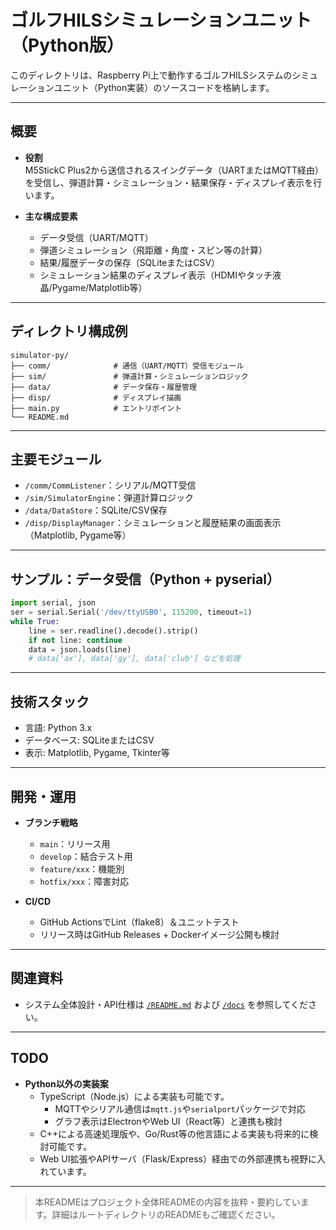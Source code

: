# ゴルフHILSシミュレーションユニット（Python版）

このディレクトリは、Raspberry Pi上で動作するゴルフHILSシステムのシミュレーションユニット（Python実装）のソースコードを格納します。

---

## 概要

- **役割**  
  M5StickC Plus2から送信されるスイングデータ（UARTまたはMQTT経由）を受信し、弾道計算・シミュレーション・結果保存・ディスプレイ表示を行います。

- **主な構成要素**
  - データ受信（UART/MQTT）
  - 弾道シミュレーション（飛距離・角度・スピン等の計算）
  - 結果/履歴データの保存（SQLiteまたはCSV）
  - シミュレーション結果のディスプレイ表示（HDMIやタッチ液晶/Pygame/Matplotlib等）

---

## ディレクトリ構成例

```
simulator-py/
├── comm/              # 通信（UART/MQTT）受信モジュール
├── sim/               # 弾道計算・シミュレーションロジック
├── data/              # データ保存・履歴管理
├── disp/              # ディスプレイ描画
├── main.py            # エントリポイント
└── README.md
```

---

## 主要モジュール

- `/comm/CommListener`：シリアル/MQTT受信
- `/sim/SimulatorEngine`：弾道計算ロジック
- `/data/DataStore`：SQLite/CSV保存
- `/disp/DisplayManager`：シミュレーションと履歴結果の画面表示（Matplotlib, Pygame等）

---

## サンプル：データ受信（Python + pyserial）

```python
import serial, json
ser = serial.Serial('/dev/ttyUSB0', 115200, timeout=1)
while True:
    line = ser.readline().decode().strip()
    if not line: continue
    data = json.loads(line)
    # data['ax'], data['gy'], data['club'] などを処理
```

---

## 技術スタック

- 言語: Python 3.x
- データベース: SQLiteまたはCSV
- 表示: Matplotlib, Pygame, Tkinter等

---

## 開発・運用

- **ブランチ戦略**  
  - `main`：リリース用
  - `develop`：結合テスト用
  - `feature/xxx`：機能別
  - `hotfix/xxx`：障害対応

- **CI/CD**  
  - GitHub ActionsでLint（flake8）＆ユニットテスト
  - リリース時はGitHub Releases + Dockerイメージ公開も検討

---

## 関連資料

- システム全体設計・API仕様は [`/README.md`](../README.md) および [`/docs`](../docs/) を参照してください。

---

## TODO

- **Python以外の実装案**  
  - TypeScript（Node.js）による実装も可能です。  
    - MQTTやシリアル通信は`mqtt.js`や`serialport`パッケージで対応
    - グラフ表示はElectronやWeb UI（React等）と連携も検討
  - C++による高速処理版や、Go/Rust等の他言語による実装も将来的に検討可能です。
  - Web UI拡張やAPIサーバ（Flask/Express）経由での外部連携も視野に入れています。

---

> 本READMEはプロジェクト全体READMEの内容を抜粋・要約しています。詳細はルートディレクトリのREADMEもご確認ください。